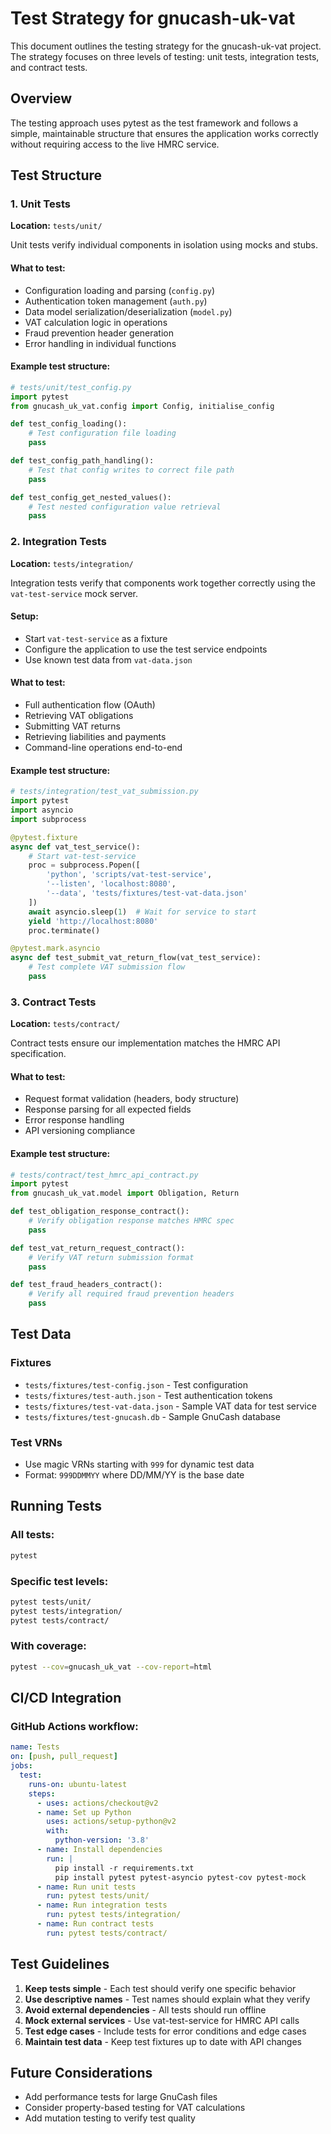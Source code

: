 # Test Strategy for gnucash-uk-vat

This document outlines the testing strategy for the gnucash-uk-vat project. The strategy focuses on three levels of testing: unit tests, integration tests, and contract tests.

## Overview

The testing approach uses pytest as the test framework and follows a simple, maintainable structure that ensures the application works correctly without requiring access to the live HMRC service.

## Test Structure

### 1. Unit Tests

**Location:** `tests/unit/`

Unit tests verify individual components in isolation using mocks and stubs.

#### What to test:
- Configuration loading and parsing (`config.py`)
- Authentication token management (`auth.py`)
- Data model serialization/deserialization (`model.py`)
- VAT calculation logic in operations
- Fraud prevention header generation
- Error handling in individual functions

#### Example test structure:
```python
# tests/unit/test_config.py
import pytest
from gnucash_uk_vat.config import Config, initialise_config

def test_config_loading():
    # Test configuration file loading
    pass

def test_config_path_handling():
    # Test that config writes to correct file path
    pass

def test_config_get_nested_values():
    # Test nested configuration value retrieval
    pass
```

### 2. Integration Tests

**Location:** `tests/integration/`

Integration tests verify that components work together correctly using the `vat-test-service` mock server.

#### Setup:
- Start `vat-test-service` as a fixture
- Configure the application to use the test service endpoints
- Use known test data from `vat-data.json`

#### What to test:
- Full authentication flow (OAuth)
- Retrieving VAT obligations
- Submitting VAT returns
- Retrieving liabilities and payments
- Command-line operations end-to-end

#### Example test structure:
```python
# tests/integration/test_vat_submission.py
import pytest
import asyncio
import subprocess

@pytest.fixture
async def vat_test_service():
    # Start vat-test-service
    proc = subprocess.Popen([
        'python', 'scripts/vat-test-service',
        '--listen', 'localhost:8080',
        '--data', 'tests/fixtures/test-vat-data.json'
    ])
    await asyncio.sleep(1)  # Wait for service to start
    yield 'http://localhost:8080'
    proc.terminate()

@pytest.mark.asyncio
async def test_submit_vat_return_flow(vat_test_service):
    # Test complete VAT submission flow
    pass
```

### 3. Contract Tests

**Location:** `tests/contract/`

Contract tests ensure our implementation matches the HMRC API specification.

#### What to test:
- Request format validation (headers, body structure)
- Response parsing for all expected fields
- Error response handling
- API versioning compliance

#### Example test structure:
```python
# tests/contract/test_hmrc_api_contract.py
import pytest
from gnucash_uk_vat.model import Obligation, Return

def test_obligation_response_contract():
    # Verify obligation response matches HMRC spec
    pass

def test_vat_return_request_contract():
    # Verify VAT return submission format
    pass

def test_fraud_headers_contract():
    # Verify all required fraud prevention headers
    pass
```

## Test Data

### Fixtures
- `tests/fixtures/test-config.json` - Test configuration
- `tests/fixtures/test-auth.json` - Test authentication tokens
- `tests/fixtures/test-vat-data.json` - Sample VAT data for test service
- `tests/fixtures/test-gnucash.db` - Sample GnuCash database

### Test VRNs
- Use magic VRNs starting with `999` for dynamic test data
- Format: `999DDMMYY` where DD/MM/YY is the base date

## Running Tests

### All tests:
```bash
pytest
```

### Specific test levels:
```bash
pytest tests/unit/
pytest tests/integration/
pytest tests/contract/
```

### With coverage:
```bash
pytest --cov=gnucash_uk_vat --cov-report=html
```

## CI/CD Integration

### GitHub Actions workflow:
```yaml
name: Tests
on: [push, pull_request]
jobs:
  test:
    runs-on: ubuntu-latest
    steps:
      - uses: actions/checkout@v2
      - name: Set up Python
        uses: actions/setup-python@v2
        with:
          python-version: '3.8'
      - name: Install dependencies
        run: |
          pip install -r requirements.txt
          pip install pytest pytest-asyncio pytest-cov pytest-mock
      - name: Run unit tests
        run: pytest tests/unit/
      - name: Run integration tests
        run: pytest tests/integration/
      - name: Run contract tests
        run: pytest tests/contract/
```

## Test Guidelines

1. **Keep tests simple** - Each test should verify one specific behavior
2. **Use descriptive names** - Test names should explain what they verify
3. **Avoid external dependencies** - All tests should run offline
4. **Mock external services** - Use vat-test-service for HMRC API calls
5. **Test edge cases** - Include tests for error conditions and edge cases
6. **Maintain test data** - Keep test fixtures up to date with API changes

## Future Considerations

- Add performance tests for large GnuCash files
- Consider property-based testing for VAT calculations
- Add mutation testing to verify test quality